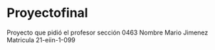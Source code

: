 # Proyectofinal
Proyecto que pidió el profesor sección 0463 Nombre Mario Jimenez Matricula 21-eiin-1-099
